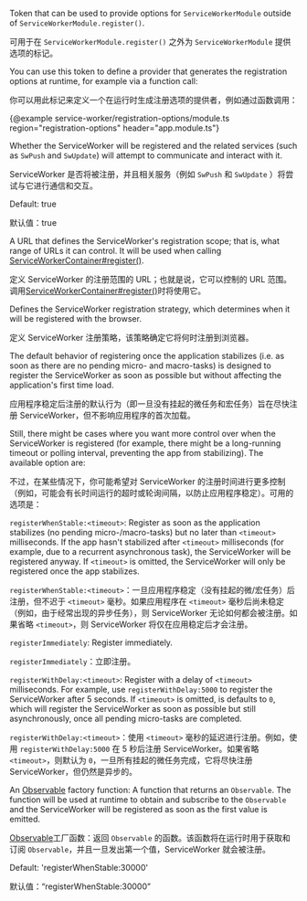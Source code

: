 Token that can be used to provide options for `ServiceWorkerModule` outside of
`ServiceWorkerModule.register()`.

可用于在 `ServiceWorkerModule.register()` 之外为 `ServiceWorkerModule` 提供选项的标记。

You can use this token to define a provider that generates the registration options at runtime,
for example via a function call:

你可以用此标记来定义一个在运行时生成注册选项的提供者，例如通过函数调用：

{&commat;example service-worker/registration-options/module.ts region="registration-options"
    header="app.module.ts"}



Whether the ServiceWorker will be registered and the related services \(such as `SwPush` and
`SwUpdate`\) will attempt to communicate and interact with it.

ServiceWorker 是否将被注册，并且相关服务（例如 `SwPush` 和 `SwUpdate` ）将尝试与它进行通信和交互。

Default: true

默认值：true

A URL that defines the ServiceWorker's registration scope; that is, what range of URLs it can
control. It will be used when calling
[ServiceWorkerContainer#register\(\)](https://developer.mozilla.org/en-US/docs/Web/API/ServiceWorkerContainer/register).

定义 ServiceWorker 的注册范围的 URL；也就是说，它可以控制的 URL 范围。调用[ServiceWorkerContainer#register\(\)](https://developer.mozilla.org/en-US/docs/Web/API/ServiceWorkerContainer/register)时将使用它。

Defines the ServiceWorker registration strategy, which determines when it will be registered
with the browser.

定义 ServiceWorker 注册策略，该策略确定它将何时注册到浏览器。

The default behavior of registering once the application stabilizes \(i.e. as soon as there are
no pending micro- and macro-tasks\) is designed to register the ServiceWorker as soon as
possible but without affecting the application's first time load.

应用程序稳定后注册的默认行为（即一旦没有挂起的微任务和宏任务）旨在尽快注册 ServiceWorker，但不影响应用程序的首次加载。

Still, there might be cases where you want more control over when the ServiceWorker is
registered \(for example, there might be a long-running timeout or polling interval, preventing
the app from stabilizing\). The available option are:

不过，在某些情况下，你可能希望对 ServiceWorker 的注册时间进行更多控制（例如，可能会有长时间运行的超时或轮询间隔，以防止应用程序稳定）。可用的选项是：

`registerWhenStable:<timeout>`: Register as soon as the application stabilizes \(no pending
  micro-/macro-tasks\) but no later than `<timeout>` milliseconds. If the app hasn't
  stabilized after `<timeout>` milliseconds \(for example, due to a recurrent asynchronous
  task\), the ServiceWorker will be registered anyway.
  If `<timeout>` is omitted, the ServiceWorker will only be registered once the app
  stabilizes.

`registerWhenStable:<timeout>`：一旦应用程序稳定（没有挂起的微/宏任务）后注册，但不迟于 `<timeout>` 毫秒。如果应用程序在 `<timeout>` 毫秒后尚未稳定（例如，由于经常出现的异步任务），则 ServiceWorker 无论如何都会被注册。如果省略 `<timeout>`，则 ServiceWorker 将仅在应用稳定后才会注册。

`registerImmediately`: Register immediately.

`registerImmediately`：立即注册。

`registerWithDelay:<timeout>`: Register with a delay of `<timeout>` milliseconds. For
  example, use `registerWithDelay:5000` to register the ServiceWorker after 5 seconds. If
  `<timeout>` is omitted, is defaults to `0`, which will register the ServiceWorker as soon
  as possible but still asynchronously, once all pending micro-tasks are completed.

`registerWithDelay:<timeout>`：使用 `<timeout>` 毫秒的延迟进行注册。例如，使用 `registerWithDelay:5000` 在 5 秒后注册 ServiceWorker。如果省略 `<timeout>`，则默认为 `0`，一旦所有挂起的微任务完成，它将尽快注册 ServiceWorker，但仍然是异步的。

An [Observable](guide/observables) factory function: A function that returns an `Observable`.
  The function will be used at runtime to obtain and subscribe to the `Observable` and the
  ServiceWorker will be registered as soon as the first value is emitted.

[Observable](guide/observables)工厂函数：返回 `Observable` 的函数。该函数将在运行时用于获取和订阅 `Observable`，并且一旦发出第一个值，ServiceWorker 就会被注册。

Default: 'registerWhenStable:30000'

默认值：“registerWhenStable:30000”